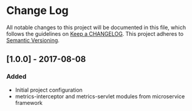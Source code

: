 # Change Log
All notable changes to this project will be documented in this file, which follows the guidelines
on [Keep a CHANGELOG](http://keepachangelog.com/). This project adheres to
[Semantic Versioning](http://semver.org/).

## [1.0.0] - 2017-08-08

### Added
- Initial project configuration
- metrics-interceptor and metrics-servlet modules from microservice framework